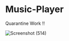 # Music-Player
Quarantine Work !!



![Screenshot (514)](https://user-images.githubusercontent.com/54954325/93018295-4bbd3700-f5ec-11ea-9766-2e449a7cd2c6.png)
